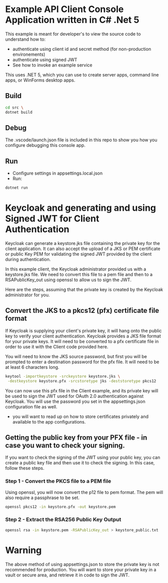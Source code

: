 # Example API Client Console Application written in C# .Net 5

This example is meant for developer's to view the source code to understand how to:

- authenticate using client id and secret method (for non-production environements)
- authenticate using signed JWT
- See how to invoke an example service

This uses .NET 5, which you can use to create server apps, command line apps, or WinForms desktop apps.

## Build

```bash
cd src \
dotnet build
```

## Debug

The .vscode/launch.json file is included in this repo to show you how you configure debugging
this console app.

## Run

- Configure settings in appsettings.local.json
- Run:

```bash
dotnet run
```

# Keycloak and generating and using Signed JWT for Client Authentication

Keycloak can generate a keystore.jks file containing the private key for the client application.
It can also accept the upload of a JKS or PEM certificate or public Key PEM for validating the signed JWT provided by the client during authentication.

In this example client, the Keycloak administrator provided us with a keystore.jks file.  We need to convert this file to a pem file and then to a RSAPublicKey_out using openssl to allow us to sign the JWT.

Here are the steps, assuming that the private key is created by the Keycloak administrator for you.

## Convert the JKS to a pkcs12 (pfx) certificate file format

If Keycloak is supplying your client's private key, it will hang onto the public key to verify your client authentication. Keycloak provides a JKS file format for your private keys. It will need to be converted to a pfx certificate file in order to use it with the Client code provided here.  

You will need to know the JKS source password, but first you will be prompted to enter a destination password for the pfx file. It will need to be at least 6 characters long.  

```bash
keytool -importkeystore -srckeystore keystore.jks \
 -destkeystore keystore.pfx -srcstoretype jks -deststoretype pkcs12
```

You can now use this pfx file in the Client example, and its private key will be used to sign the JWT
used for OAuth 2.0 authentication against Keycloak. You will use the password you set in the appsettings.json configuration file as well.

- you will want to read up on how to store certificates privately and available to the app configurations.

## Getting the public key from your PFX file - in case you want to check your signing.

If you want to check the signing of the JWT using your public key, you can create a public key file and then use it to check the signing.  In this case, follow these steps.

### Step 1 - Convert the PKCS file to a PEM file

Using openssl, you will now convert the p12 file to pem format. The pem will also require a passphrase to be set.

```bash
openssl pkcs12 -in keystore.pfx -out keystore.pem
```

### Step 2 - Extract the RSA256 Public Key Output
```bash
openssl rsa -in keystore.pem -RSAPublicKey_out > keystore_public.txt
```


# Warning

The above method of using appsettings.json to store the private key is not recommended for production.
You will want to store your private key in a vault or secure area, and retrieve it in code to sign the JWT.






